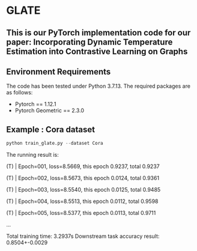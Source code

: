 # GLATE

## This is our PyTorch implementation code for our paper: Incorporating Dynamic Temperature Estimation into Contrastive Learning on Graphs


## Environment Requirements

The code has been tested under Python 3.7.13. The required packages are as follows:

* Pytorch == 1.12.1
* Pytorch Geometric == 2.3.0


## Example : Cora dataset

```python
python train_glate.py --dataset Cora
```

The running result is:

(T) | Epoch=001, loss=8.5669, this epoch 0.9237, total 0.9237

(T) | Epoch=002, loss=8.5673, this epoch 0.0124, total 0.9361

(T) | Epoch=003, loss=8.5540, this epoch 0.0125, total 0.9485

(T) | Epoch=004, loss=8.5513, this epoch 0.0112, total 0.9598

(T) | Epoch=005, loss=8.5377, this epoch 0.0113, total 0.9711

...

Total training time: 3.2937s
Downstream task accuracy result: 0.8504+-0.0029
